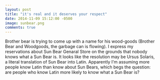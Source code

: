 ```yaml
---
layout: post
title: "it's real and it deserves your respect"
date: 2014-11-09 15:12:00 -0500
image: sunbear.png 
comments: true
---
```

Brother bear is trying to come up with a name for his wood-goods (Brother Bear and Woodgoods, the garbage can is flowing). I express my reservations about Sun Bear Genaral Store on the grounds that nobody knows what a Sun Bear is. It looks like the resolution may be Ursus Solaris, a literal translation of Sun Bear into Latin. Apparently I'm assuming more people know Latin than know about Sun Bears, which begs the question: are people who know Latin more likely to know what a Sun Bear is?

